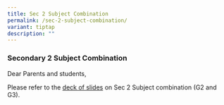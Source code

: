 ```yaml
---
title: Sec 2 Subject Combination
permalink: /sec-2-subject-combination/
variant: tiptap
description: ""
---
```

<h3>Secondary 2 Subject Combination</h3>
<p>Dear Parents and students,</p>
<p>Please refer to the <a href="/files/Sec_2_G3_and_G2_Parent_Engt_26_April_For_Parents__005_.pdf" rel="noopener noreferrer nofollow" target="_blank">deck of slides</a> on
Sec 2 Subject combination (G2 and G3).</p>
<p></p>